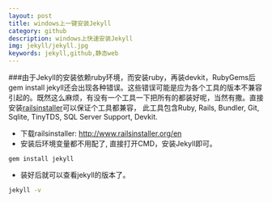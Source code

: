 ```yaml
---
layout: post
title: windows上一键安装Jekyll
category: github
description: windows上快速安装Jekyll
img: jekyll/jekyll.jpg
keywords: jekyll,github,静态web
---
```


###由于Jekyll的安装依赖ruby环境，而安装ruby，再装devkit，RubyGems后gem install jekyll还会出现各种错误。这些错误可能是应为各个工具的版本不兼容引起的。既然这么麻烦，有没有一个工具一下把所有的都装好呢，当然有撒。直接安装[railsinstaller](http://www.railsinstaller.org/en "railsinstaller")可以保证个工具都兼容， 此工具包含Ruby, Rails, Bundler, Git, Sqlite, TinyTDS, SQL Server Support, Devkit.


 - 下载railsinstaller: http://www.railsinstaller.org/en
 - 安装后环境变量都不用配了, 直接打开CMD，安装Jekyll即可。
```
gem install jekyll
```

 - 装好后就可以查看jekyll的版本了。
```sh
jekyll -v
```
